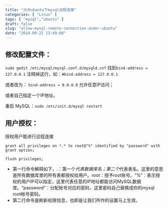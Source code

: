 ```yaml
---
title: "允许ubuntu下mysql远程连接"
categories: [ "Linux" ]
tags: [ "mysql","ubuntu" ]
draft: false
slug: "allow-mysql-remote-connection-under-ubuntu"
date: "2014-09-22 13:49:00"
---
```


## 修改配置文件：

`sudo gedit /etc/mysql/mysql.conf.d/mysqld.cnf` 找到`bind-address = 127.0.0.1`
注释掉这行，如：`#bind-address = 127.0.0.1`

或者改为： `bind-address = 0.0.0.0`
允许任意IP访问；

或者自己指定一个IP地址。


<!--more-->


重启 MySQL：`sudo /etc/init.d/mysql restart`

## 用户授权：

授权用户能进行远程连接
```mysql
grant all privileges on *.* to root@"%" identified by "password" with grant option;

flush privileges;
```

 - 第一行命令解释如下，*.*：第一个*代表数据库名；第二个*代表表名。这里的意思是所有数据库里的所有表都授权给用户。root：授予root账号。“%”：表示授权的用户IP可以指定，这里代表任意的IP地址都能访问MySQL数据库。“password”：分配账号对应的密码，这里密码自己替换成你的mysql
   root帐号密码。
 - 第二行命令是刷新权限信息，也即是让我们所作的设置马上生效。